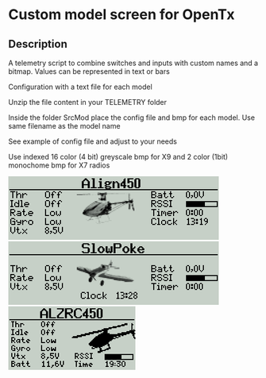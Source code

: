 # Custom model screen for OpenTx

## Description

A telemetry script to combine switches and inputs with custom names and a bitmap. Values can be represented in text or bars

Configuration with a text file for each model

Unzip the file content in your TELEMETRY folder

Inside the folder SrcMod place the config file and bmp for each model. Use same filename as the model name

See example of config file and adjust to your needs

Use indexed 16 color (4 bit) greyscale bmp for X9 and 2 color (1bit) monochome bmp for X7 radios

![Image](./images/1.png?raw=true)
![Image](./images/2.png?raw=true)
![Image](./images/3.png?raw=true)
